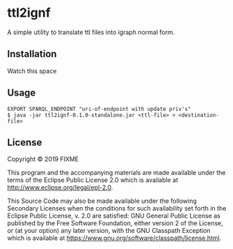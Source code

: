 # ttl2ignf

A simple utility to translate ttl files into igraph normal form.

## Installation

Watch this space

## Usage

    EXPORT SPARQL_ENDPOINT "uri-of-endpoint with update priv's"
    $ java -jar ttl2ignf-0.1.0-standalone.jar <ttl-file> > <destination-file>

## License

Copyright © 2019 FIXME

This program and the accompanying materials are made available under the
terms of the Eclipse Public License 2.0 which is available at
http://www.eclipse.org/legal/epl-2.0.

This Source Code may also be made available under the following Secondary
Licenses when the conditions for such availability set forth in the Eclipse
Public License, v. 2.0 are satisfied: GNU General Public License as published by
the Free Software Foundation, either version 2 of the License, or (at your
option) any later version, with the GNU Classpath Exception which is available
at https://www.gnu.org/software/classpath/license.html.
